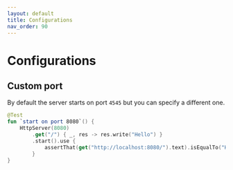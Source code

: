 ```yaml
---
layout: default
title: Configurations
nav_order: 90
---
```


# Configurations

## Custom port
By default the server starts on port `4545` but you can specify a different one.

```kotlin
@Test
fun `start on port 8080`() {
    HttpServer(8080)
        .get("/") { _, res -> res.write("Hello") }
        .start().use {
            assertThat(get("http://localhost:8080/").text).isEqualTo("Hello")
        }
}
```